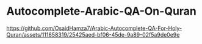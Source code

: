 # Autocomplete-Arabic-QA-On-Quran


https://github.com/OsaidHamza7/Arabic-Autocomplete-QA-For-Holy-Quran/assets/111658319/25425aed-bf06-45de-9a89-02f5a9de0e9e

